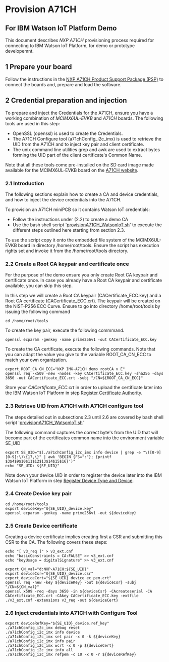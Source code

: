 # Provision A71CH 
## For IBM Watson IoT Platform Demo

This document describes *NXP A71CH* provisioning process required for connecting to
IBM Watson IoT Platform, for demo or prototype developemnt.

## 1 Prepare your board

Follow the instructions in the [NXP A71CH Product Support Package (PSP)](https://www.nxp.com/products/identification-and-security/authentication/plug-and-trust-the-fast-easy-way-to-deploy-secure-iot-connections:A71CH) 
to connect the boards and, prepare and load the software.


## 2 Credential preparation and injection

To prepare and inject the Credentials for the A71CH, ensure you have a working combination of *MCIMX6UL-EVKB* 
and *A71CH* boards. The following tools are used in this step:

* OpenSSL (openssl) is used to create the Credentials.
* The A71CH Configure tool (a71chConfig_i2c_imx) is used to retrieve the UID from the A71CH and 
to inject key pair and client certificate. 
* The unix command line utilities grep and awk are used to extract bytes forming the UID part 
of the client certificate's Common Name.

Note that all these tools come pre-installed on the SD card image made available for 
the MCIMX6UL-EVKB board on the [A71CH website](www.nxp.com/A71CH).

### 2.1 Introduction

The following sections explain how to create a CA and device credentials, and 
how to inject the device credentials into the A71CH. 
 
To provision an A71CH miniPCB so it contains Watson IoT credentials:
- Follow the instructions under (2.2) to create a demo CA
- Use the bash shell script '[provisionA71CH_WatsonIoT.sh](https://github.com/ibm-watson-iot/iot-nxpimxa71ch-c/blob/master/samples/provisionA71CH_WatsonIoT.sh)' to execute 
the different steps outlined here starting from section 2.3.  

To use the script copy it onto the embedded file system of the MCIMX6UL-EVKB board in directory /home/root/tools. Ensure the script has execution rights set and invoke it from the /home/root/tools directory.

### 2.2 Create a Root CA keypair and certificate once

For the purpose of the demo ensure you only create Root CA keypair and certificate once. In case you already have a Root CA keypair and certificate available, you can skip this step.
	
In this step we will create a Root CA keypair (CACertificate_ECC.key) and a Root CA certificate (CACertificate_ECC.crt). 
The keypair will be created on the NIST-P256 ECC Curve.
Ensure to go into directory /home/root/tools by issuing the following command

    cd /home/root/tools

To create the key pair, execute the following commmand.

    openssl ecparam -genkey -name prime256v1 -out CACertificate_ECC.key
    
To create the CA certificate, execute the following commands. Note that you can adapt the value you give to the variable ROOT_CA_CN_ECC to match your own organization.

    export ROOT_CA_CN_ECC="NXP IMX-A71CH demo rootCA v E"
    openssl req -x509 -new -nodes -key CACertificate_ECC.key -sha256 -days 3650 -out CACertificate_ECC.crt -subj "/CN=${ROOT_CA_CN_ECC}"

Store your *CACertificate_ECC.crt* in order to upload the certificate later into 
the IBM Watson IoT Platform in step [Register Certificate Authority](https://github.com/ibm-watson-iot/iot-nxpimxa71ch-c/blob/master/README.md#user-content-register-certificate-authority).

### 2.3 Retrieve UID from A71CH with A71CH configure tool

The steps detailed out in subsections 2.3 until 2.6 are covered by bash shell script 
'[provisionA71CH_WatsonIoT.sh](https://github.com/ibm-watson-iot/iot-nxpimxa71ch-c/blob/master/samples/provisionA71CH_WatsonIoT.sh)'

The following command captures the correct byte's from the UID that will become part of the certificates common name into the environment variable SE_UID

    export SE_UID="$(./a71chConfig_i2c_imx info device | grep -e "\([0-9][0-9]:\)\{17,\}" | awk 'BEGIN {FS=":"}; {printf $3$4$9$10$11$12$13$14$15$16}')"
    echo "SE_UID: ${SE_UID}"

Note down your device UID in order to register the device later into the IBM Watson IoT Platform 
in step [Register Device Type and Device](https://github.com/ibm-watson-iot/iot-nxpimxa71ch-c/blob/master/README.md#user-content-register-device-type-and-device).
 

### 2.4 Create Device key pair

    cd /home/root/tools
    export deviceKey="${SE_UID}_device.key"
    openssl ecparam -genkey -name prime256v1 -out ${deviceKey}

### 2.5 Create Device certificate

Creating a device certificate implies creating first a CSR and submitting this CSR to the CA. The following covers these steps:

    echo "[ v3_req ]" > v3_ext.cnf
    echo "basicConstraints = CA:FALSE" >> v3_ext.cnf
    echo "keyUsage = digitalSignature" >> v3_ext.cnf

    export CN_val="d:NXP-A71CH:${SE_UID}"
    export deviceCsr="${SE_UID}_device.csr"
    export deviceCert="${SE_UID}_device_ec_pem.crt"
    openssl req -new -key ${deviceKey} -out ${deviceCsr} -subj "/CN=${CN_val}"
    openssl x509 -req -days 3650 -in ${deviceCsr} -CAcreateserial -CA CACertificate_ECC.crt -CAkey CACertificate_ECC.key -extfile ./v3_ext.cnf -extensions v3_req -out ${deviceCert}

	
### 2.6 Inject credentials into A71CH with Configure Tool

    export deviceRefKey="${SE_UID}_device.ref_key"
    ./a71chConfig_i2c_imx debug reset
    ./a71chConfig_i2c_imx info device
    ./a71chConfig_i2c_imx set pair -x 0 -k ${deviceKey}
    ./a71chConfig_i2c_imx info pair
    ./a71chConfig_i2c_imx wcrt -x 0 -p ${deviceCert}
    ./a71chConfig_i2c_imx info all
    ./a71chConfig_i2c_imx refpem -c 10 -x 0 -r ${deviceRefKey}
    
